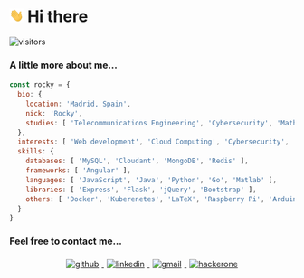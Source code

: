 # <img src="https://raw.githubusercontent.com/ABSphreak/ABSphreak/master/gifs/Hi.gif" width="25px"> Hi there

![visitors](https://visitor-badge.glitch.me/badge?page_id=7Rocky/7Rocky)

### A little more about me...

```js
const rocky = {
  bio: {
    location: 'Madrid, Spain',
    nick: 'Rocky',
    studies: [ 'Telecommunications Engineering', 'Cybersecurity', 'Mathematics' ]
  },
  interests: [ 'Web development', 'Cloud Computing', 'Cybersecurity', 'CTF' ],
  skills: {
    databases: [ 'MySQL', 'Cloudant', 'MongoDB', 'Redis' ],
    frameworks: [ 'Angular' ],
    languages: [ 'JavaScript', 'Java', 'Python', 'Go', 'Matlab' ],
    libraries: [ 'Express', 'Flask', 'jQuery', 'Bootstrap' ],
    others: [ 'Docker', 'Kuberenetes', 'LaTeX', 'Raspberry Pi', 'Arduino' ]
  }
}
```

### Feel free to contact me...

<p align="center">
	<a href="https://github.com/7Rocky" target="_blank">
		<img alt="github" src="https://img.icons8.com/clouds/100/000000/github.png" width="10%" style="padding: 5px;">
	</a>
	<a href="https://www.linkedin.com/in/roberto-gesteira-minarro/" target="_blank">
		<img alt="linkedin" src="https://img.icons8.com/clouds/100/000000/linkedin.png"width="10%" style="padding: 5px;">
	</a>
	<a href="mailto:rockygitt@gmail.com" target="_blank">
		<img alt="gmail" src="https://img.icons8.com/clouds/100/000000/gmail.png"width="10%" style="padding: 5px;">
	</a>
	<a href="https://www.hackerone/7rocky?type=user" target="_blank">
		<img alt="hackerone" src="https://img.icons8.com/clouds/344/hacking.png"width="10%" style="padding: 5px;">
	</a>
</p>
